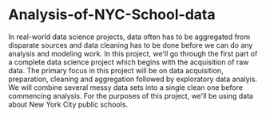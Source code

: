# Analysis-of-NYC-School-data
In real-world data science projects, data often has to be aggregated from disparate sources and data cleaning has to be done before we can do any analysis and modeling work.
In this project, we'll go through the first part of a complete data science project which begins with the acquisition of raw data. The primary focus in this project will be on data acquisition, preparation, cleaning and aggregation followed by exploratory data analyis. 
We will combine several messy data sets into a single clean one before commencing analysis. For the purposes of this project, we'll be using data about New York City public schools.
